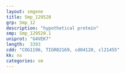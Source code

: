 ```yaml
---
layout: smgene
title: Smp_129520
grp: Smp_12
description: "hypothetical protein"
smp: Smp_129520.1
uniprot: "G4VEK7"
length:  3393
cdd: "COG1196, TIGR02169, cd04120, cl21455"
kk: ns
categories: sm
---
```


